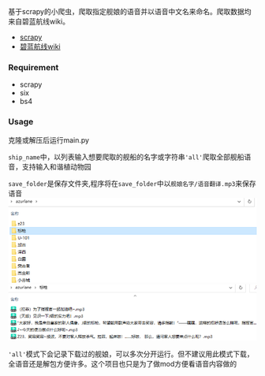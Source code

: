 基于scrapy的小爬虫，爬取指定舰娘的语音并以语音中文名来命名。爬取数据均来自碧蓝航线wiki。
- [scrapy](https://scrapy.org/)
- [碧蓝航线wiki](https://wiki.biligame.com/blhx/%E9%A6%96%E9%A1%B5)


### Requirement
- scrapy
- six
- bs4

### Usage
克隆或解压后运行main.py

`ship_name`中，以列表输入想要爬取的舰船的名字或字符串`'all'`爬取全部舰船语音，支持输入和谐植动物园

`save_folder`是保存文件夹,程序将在`save_folder`中以`舰娘名字/语音翻译.mp3`来保存语音
![img_1.png](img_1.png)
![img.png](img.png)

`'all'`模式下会记录下载过的舰娘，可以多次分开运行。但不建议用此模式下载，全语音还是解包方便许多。这个项目也只是为了做mod方便看语音内容做的

